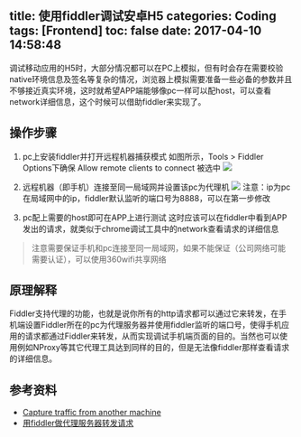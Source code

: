 title: 使用fiddler调试安卓H5
categories: Coding
tags: [Frontend]
toc: false
date: 2017-04-10 14:58:48
---


调试移动应用的H5时，大部分情况都可以在PC上模拟，但有时会存在需要校验native环境信息及签名等复杂的情况，浏览器上模拟需要准备一些必备的参数并且不够接近真实环境，这时就希望APP端能够像pc一样可以配host，可以查看network详细信息，这个时候可以借助fiddler来实现了。<!-- more-->

## 操作步骤
1. pc上安装fiddler并打开远程机器捕获模式
如图所示，Tools > Fiddler Options下确保 Allow remote clients to connect 被选中
![](http://ochyazsr6.bkt.clouddn.com/201704101432_963.jpg)

2. 远程机器（即手机）连接至同一局域网并设置该pc为代理机
![](http://ochyazsr6.bkt.clouddn.com/201704101327_739.jpg)
注意：ip为pc在局域网中的ip，fiddler默认监听的端口号为8888，可以在第一步修改

3. pc配上需要的host即可在APP上进行测试
这时应该可以在fiddler中看到APP发出的请求，就类似于chrome调试工具中的network查看请求的详细信息

>注意需要保证手机和pc连接至同一局域网，如果不能保证（公司网络可能需要认证），可以使用360wifi共享网络

## 原理解释
Fiddler支持代理的功能，也就是说你所有的http请求都可以通过它来转发，在手机端设置Fiddler所在的pc为代理服务器并使用fiddler监听的端口号，使得手机应用的请求都通过Fiddler来转发，从而实现调试手机端页面的目的。当然也可以使用例如NProxy等其它代理工具达到同样的目的，但是无法像fiddler那样查看请求的详细信息。

## 参考资料
- [Capture traffic from another machine](http://docs.telerik.com/fiddler/configure-fiddler/tasks/MonitorRemoteMachine)
- [用fiddler做代理服务器转发请求](http://blog.csdn.net/sb___itfk/article/details/45250771)